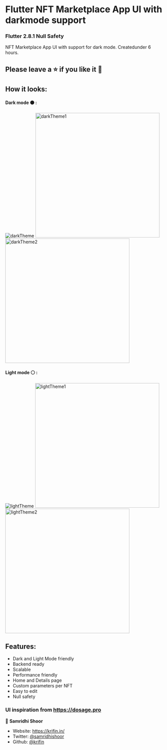 # Flutter NFT Marketplace App UI with darkmode support
### Flutter 2.8.1 Null Safety
NFT Marketplace App UI with support for dark mode. Createdunder 6 hours.
## Please leave a ⭐ if you like it 💙
## How it looks:
#### Dark mode ⚫ :
![darkTheme](https://user-images.githubusercontent.com/81767518/149598076-0c2b4f39-ef6a-4398-b014-43491d45d745.gif)
<img width="391" alt="darkTheme1" src="https://user-images.githubusercontent.com/81767518/149598082-27129849-faac-495b-b9b6-22ad88c3c9af.png">
<img width="391" alt="darkTheme2" src="https://user-images.githubusercontent.com/81767518/149598089-6b7217a9-42e1-4b62-9198-bdda3bf76673.png">


#### Light mode ⚪ :
![lightTheme](https://user-images.githubusercontent.com/81767518/149597924-26a280ad-4d87-47a1-854a-8b139d90dc8d.gif)
<img width="391" alt="lightTheme1" src="https://user-images.githubusercontent.com/81767518/149597951-ca2d399e-d090-4357-b9ae-0dcfd0664837.png">
<img width="391" alt="lightTheme2" src="https://user-images.githubusercontent.com/81767518/149597956-9cf7379e-9e49-4645-8204-815ace821b51.png">
## Features:
- Dark and Light Mode friendly
- Backend ready
- Scalable
- Performance friendly
- Home and Details page
- Custom parameters per NFT
- Easy to edit
- Null safety

### UI inspiration from https://dosage.pro


👤 **Samridhi Shoor**

- Website: https://krifin.in/
- Twitter: [@samridhishoor](https://twitter.com/samridhishoor)
- Github: [@krifin](https://github.com/krifin)
